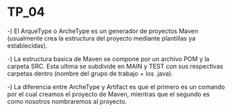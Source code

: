 # TP_04
-) El ArqueType o ArcheType es un generador de proyectos Maven (usualmente crea la estructura del proyecto mediante plantillas ya establecidas).

-) La estructura basica de Maven se compone por un archivo POM y la carpeta SRC. Esta ultima se subdivide en MAIN y TEST con sus respectivas carpetas dentro (nombre del grupo de trabajo + los .java).

-) La diferencia entre ArcheType y Artifact es que el primero es un comando por el cual creamos el proyecto de Maven, mientras que el segundo es como nosotros nombraremos al proyecto.

